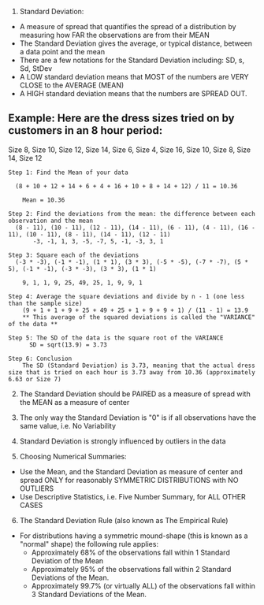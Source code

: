 <!-- Measures Of Spread: Standard Deviation --> 

1. Standard Deviation: 
  - A measure of spread that quantifies the spread of a distribution by measuring how FAR the observations are from their MEAN 
  - The Standard Deviation gives the average, or typical distance, between a data point and the mean
  - There are a few notations for the Standard Deviation including: SD, s, Sd, StDev
  - A LOW standard deviation means that MOST of the numbers are VERY CLOSE to the AVERAGE (MEAN)
  - A HIGH standard deviation means that the numbers are SPREAD OUT.

## Example: Here are the dress sizes tried on by customers in an 8 hour period: 
      
  Size 8, Size 10, Size 12, Size 14, Size 6, Size 4, Size 16, Size 10, Size 8, Size 14, Size 12 
  
    Step 1: Find the Mean of your data
    
      (8 + 10 + 12 + 14 + 6 + 4 + 16 + 10 + 8 + 14 + 12) / 11 = 10.36
        
        Mean = 10.36
        
    Step 2: Find the deviations from the mean: the difference between each observation and the mean
      (8 - 11), (10 - 11), (12 - 11), (14 - 11), (6 - 11), (4 - 11), (16 - 11), (10 - 11), (8 - 11), (14 - 11), (12 - 11)
           -3, -1, 1, 3, -5, -7, 5, -1, -3, 3, 1
           
    Step 3: Square each of the deviations 
      (-3 * -3), (-1 * -1), (1 * 1), (3 * 3), (-5 * -5), (-7 * -7), (5 * 5), (-1 * -1), (-3 * -3), (3 * 3), (1 * 1) 
          
        9, 1, 1, 9, 25, 49, 25, 1, 9, 9, 1
        
    Step 4: Average the square deviations and divide by n - 1 (one less than the sample size)
        (9 + 1 + 1 + 9 + 25 + 49 + 25 + 1 + 9 + 9 + 1) / (11 - 1) = 13.9 
        ** This average of the squared deviations is called the "VARIANCE" of the data **
        
    Step 5: The SD of the data is the square root of the VARIANCE  
          SD = sqrt(13.9) = 3.73
          
    Step 6: Conclusion
        The SD (Standard Deviation) is 3.73, meaning that the actual dress size that is tried on each hour is 3.73 away from 10.36 (approximately 6.63 or Size 7)
          
2. The Standard Deviation should be PAIRED as a measure of spread with the MEAN as a measure of center 

3. The only way the Standard Deviation is "0" is if all observations have the same value, i.e. No Variability 

4. Standard Deviation is strongly influenced by outliers in the data 

5. Choosing Numerical Summaries:
  - Use the Mean, and the Standard Deviation as measure of center and spread ONLY for reasonably SYMMETRIC DISTRIBUTIONS with NO OUTLIERS 
  - Use Descriptive Statistics, i.e. Five Number Summary, for ALL OTHER CASES 
  
6. The Standard Deviation Rule (also known as The Empirical Rule)
  - For distributions having a symmetric mound-shape (this is known as a "normal" shape) the following rule applies: 
    - Approximately 68% of the observations fall within 1 Standard Deviation of the Mean
    - Approximately 95% of the observations fall within 2 Standard Deviations of the Mean.
    - Approximately 99.7% (or virtually ALL) of the observations fall within 3 Standard Deviations of the Mean.







































